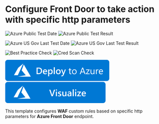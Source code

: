 # Configure Front Door to take action with specific http parameters 

![Azure Public Test Date](https://azurequickstartsservice.blob.core.windows.net/badges/201-front-door-waf-http-params/PublicLastTestDate.svg)
![Azure Public Test Result](https://azurequickstartsservice.blob.core.windows.net/badges/201-front-door-waf-http-params/PublicDeployment.svg)

![Azure US Gov Last Test Date](https://azurequickstartsservice.blob.core.windows.net/badges/201-front-door-waf-http-params/FairfaxLastTestDate.svg)
![Azure US Gov Last Test Result](https://azurequickstartsservice.blob.core.windows.net/badges/201-front-door-waf-http-params/FairfaxDeployment.svg)

![Best Practice Check](https://azurequickstartsservice.blob.core.windows.net/badges/201-front-door-waf-http-params/BestPracticeResult.svg)
![Cred Scan Check](https://azurequickstartsservice.blob.core.windows.net/badges/201-front-door-waf-http-params/CredScanResult.svg)

[![Deploy To Azure](https://raw.githubusercontent.com/Azure/azure-quickstart-templates/master/1-CONTRIBUTION-GUIDE/images/deploytoazure.svg?sanitize=true)]("https://portal.azure.com/#create/Microsoft.Template/uri/https%3A%2F%2Fraw.githubusercontent.com%2FAzure%2Fazure-quickstart-templates%2Fmaster%2F201-front-door-waf-http-params%2Fazuredeploy.json")  [![Visualize](https://raw.githubusercontent.com/Azure/azure-quickstart-templates/master/1-CONTRIBUTION-GUIDE/images/visualizebutton.svg?sanitize=true)]("http://armviz.io/#/?load=https%3A%2F%2Fraw.githubusercontent.com%2FAzure%2Fazure-quickstart-templates%2Fmaster%2F201-front-door-waf-http-params%2Fazuredeploy.json")


This template configures **WAF** custom rules based on specific http parameters for **Azure Front Door** endpoint.


